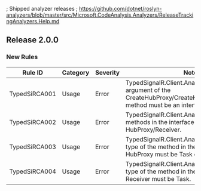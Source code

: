 ﻿; Shipped analyzer releases
; https://github.com/dotnet/roslyn-analyzers/blob/master/src/Microsoft.CodeAnalysis.Analyzers/ReleaseTrackingAnalyzers.Help.md

## Release 2.0.0

### New Rules

Rule ID | Category | Severity | Notes
--------|----------|----------|--------------------
TypedSiRCA001 |  Usage   |  Error   | TypedSignalR.Client.Analyzer.001: Type argument of the CreateHubProxy/CreateHubProxyWith/Register method must be an interface.
TypedSiRCA002 |  Usage   |  Error   | TypedSignalR.Client.Analyzer.002: Only define methods in the interface used for HubProxy/Receiver.
TypedSiRCA003 |  Usage   |  Error   | TypedSignalR.Client.Analyzer.003: The return type of the method in the interface used for HubProxy must be Task or Task<T>.
TypedSiRCA004 |  Usage   |  Error   | TypedSignalR.Client.Analyzer.004: The return type of the method in the interface used for Receiver must be Task.
